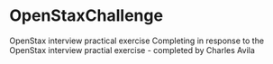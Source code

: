 # OpenStaxChallenge
OpenStax interview practical exercise
Completing in response to the OpenStax interview practial exercise - completed by Charles Avila
